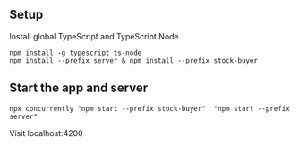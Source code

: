 ## Setup
Install global TypeScript and TypeScript Node

```
npm install -g typescript ts-node
npm install --prefix server & npm install --prefix stock-buyer
```

## Start the app and server

```
npx concurrently "npm start --prefix stock-buyer"  "npm start --prefix server"
```
Visit localhost:4200